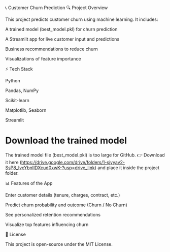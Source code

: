 📞 Customer Churn Prediction
🔍 Project Overview

This project predicts customer churn using machine learning. It includes:

A trained model (best_model.pkl) for churn prediction

A Streamlit app for live customer input and predictions

Business recommendations to reduce churn

Visualizations of feature importance

⚡ Tech Stack

Python

Pandas, NumPy

Scikit-learn

Matplotlib, Seaborn

Streamlit


# Download the trained model
The trained model file (best_model.pkl) is too large for GitHub.
👉 Download it here (https://drive.google.com/drive/folders/1-sjvyav2-SsP8_lvcYbnIIDXcud0xwK-?usp=drive_link)
 and place it inside the project folder.

 📊 Features of the App

Enter customer details (tenure, charges, contract, etc.)

Predict churn probability and outcome (Churn / No Churn)

See personalized retention recommendations

Visualize top features influencing churn

📝 License

This project is open-source under the MIT License.
